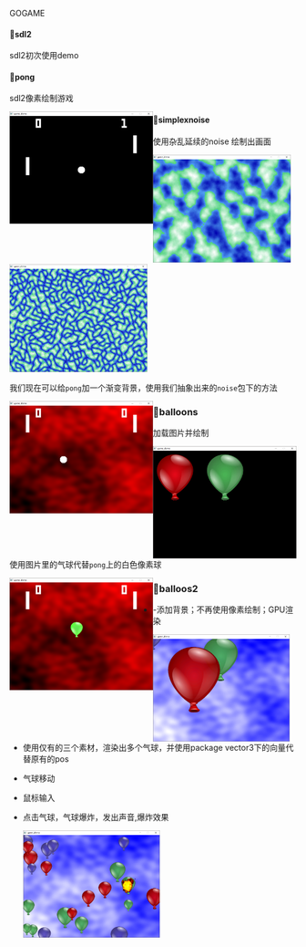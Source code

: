 GOGAME

#### :open_file_folder:sdl2

sdl2初次使用demo

#### :open_file_folder:pong

sdl2像素绘制游戏

<img src="images/pong.png" style="float:left;" width = 50% height = 50%/>



#### :open_file_folder:simplexnoise

使用杂乱延续的noise  绘制出画面

<img src="images/simplexnoise.png" style="" width = 48% height = 50%/><img src="images/simplexnoise2.png" style="" width = 48% height = 50%/>

我们现在可以给`pong`加一个渐变背景，使用我们抽象出来的`noise`包下的方法

<img src="images/pong2.png" style="float:left;" width = 50% height = 50%/>

### :open_file_folder:balloons

加载图片并绘制

<img src="images/balloons.png" style="float:left;" width = 50% height = 40%/>

使用图片里的气球代替`pong`上的白色像素球

<img src="images/pong3.png" style="float:left;" width = 50% height = 40%/>

### :open_file_folder:balloos2
- -添加背景；不再使用像素绘制；GPU渲染

    <img src="images/balloons2.png" style="float:left;" width = 50% height = 40%/>

- 使用仅有的三个素材，渲染出多个气球，并使用package vector3下的向量代替原有的pos

- 气球移动

- 鼠标输入

- 点击气球，气球爆炸，发出声音,爆炸效果

    <img src="images/balloons3.png" style="float:left;" width = 50% height = 40%/>
















































